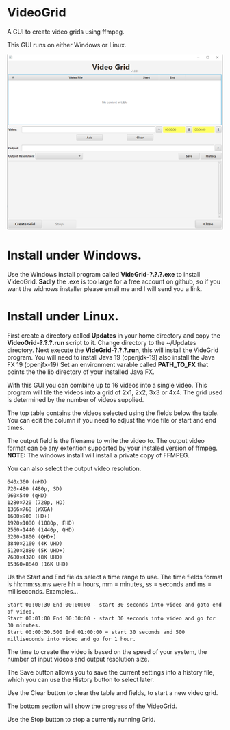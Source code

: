 # VideoGrid
A GUI to create video grids using ffmpeg.

This GUI runs on either Windows or Linux.

![alt text](/images/VideoGrid_scrn.png?raw=true)

# Install under Windows.
Use the Windows install program called **VideGrid-?.?.?.exe** to install VideoGrid.
**Sadly** the .exe is too large for a free account on github, so if you want the widnows installer please email me and I will send you a link.

# Install under Linux.
First create a directory called **Updates** in your home directory and copy the **VideoGrid-?.?.?.run** script to it.
Change directory to the ~/Updates directory.
Next execute the **VideGrid-?.?.?.run**, this will install the VideGrid program.
You will need to install Java 19 (openjdk-19) also install the Java FX 19 (openjfx-19)
Set an environment varable called **PATH_TO_FX** that points the the lib directory of your installed Java FX.

With this GUI you can combine up to 16 videos into a single video.  This program will tile the videos into a grid of 2x1, 2x2, 3x3 or 4x4. The grid used is determined by the number of videos supplied.

The top table contains the videos selected using the fields below the table.  You can edit the column if you need to adjust the vide file or start and end times.

The output field is the filename to write the video to.  The output video format can be any extention supported by your instaled version of ffmpeg. **NOTE:** The windows install will install a private copy of FFMPEG.

You can also select the output video resolution.

	640x360 (nHD)
	720×480 (480p, SD)
	960×540 (qHD)
	1280×720 (720p, HD)
	1366×768 (WXGA)
	1600×900 (HD+)
	1920×1080 (1080p, FHD)
	2560×1440 (1440p, QHD)
	3200×1800 (QHD+)
	3840×2160 (4K UHD)
	5120×2880 (5K UHD+)
	7680×4320 (8K UHD)
	15360×8640 (16K UHD)

Us the Start and End fields select a time range to use.  The time fields format is hh:mm:ss.ms were hh = hours, mm = minutes, ss = seconds and ms = milliseconds. Examples...

	Start 00:00:30 End 00:00:00 - start 30 seconds into video and goto end of video.
	Start 00:01:00 End 00:30:00 - start 30 seconds into video and go for 30 minutes.
	Start 00:00:30.500 End 01:00:00 = start 30 seconds and 500 milliseconds into video and go for 1 hour.

The time to create the video is based on the speed of your system, the number of input videos and output resolution size.

The Save button allows you to save the current settings into a history file, which you can use the History button to select later.

Use the Clear button to clear the table and fields, to start a new video grid.

The bottom section will show the progress of the VideoGrid.

Use the Stop button to stop a currently running Grid.

